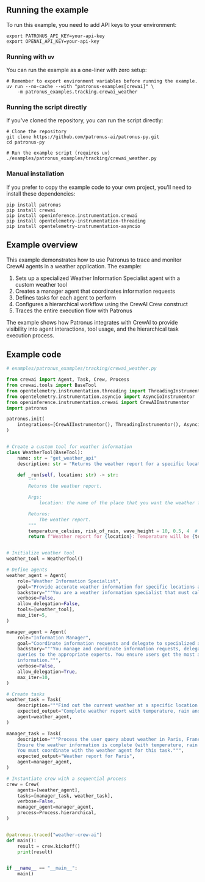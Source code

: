## Running the example

To run this example, you need to add API keys to your environment:

```shell
export PATRONUS_API_KEY=your-api-key
export OPENAI_API_KEY=your-api-key
```

### Running with `uv`

You can run the example as a one-liner with zero setup:

```shell
# Remember to export environment variables before running the example.
uv run --no-cache --with "patronus-examples[crewai]" \
    -m patronus_examples.tracking.crewai_weather
```

### Running the script directly

If you've cloned the repository, you can run the script directly:

```shell
# Clone the repository
git clone https://github.com/patronus-ai/patronus-py.git
cd patronus-py

# Run the example script (requires uv)
./examples/patronus_examples/tracking/crewai_weather.py
```

### Manual installation

If you prefer to copy the example code to your own project, you'll need to install these dependencies:

```shell
pip install patronus
pip install crewai
pip install openinference.instrumentation.crewai
pip install opentelemetry-instrumentation-threading
pip install opentelemetry-instrumentation-asyncio
```

## Example overview

This example demonstrates how to use Patronus to trace and monitor CrewAI agents in a weather application. The example:

1. Sets up a specialized Weather Information Specialist agent with a custom weather tool
2. Creates a manager agent that coordinates information requests
3. Defines tasks for each agent to perform
4. Configures a hierarchical workflow using the CrewAI Crew construct
5. Traces the entire execution flow with Patronus

The example shows how Patronus integrates with CrewAI to provide visibility into agent interactions, tool usage, and the hierarchical task execution process.

## Example code

```python
# examples/patronus_examples/tracking/crewai_weather.py

from crewai import Agent, Task, Crew, Process
from crewai.tools import BaseTool
from opentelemetry.instrumentation.threading import ThreadingInstrumentor
from opentelemetry.instrumentation.asyncio import AsyncioInstrumentor
from openinference.instrumentation.crewai import CrewAIInstrumentor
import patronus

patronus.init(
    integrations=[CrewAIInstrumentor(), ThreadingInstrumentor(), AsyncioInstrumentor()]
)


# Create a custom tool for weather information
class WeatherTool(BaseTool):
    name: str = "get_weather_api"
    description: str = "Returns the weather report for a specific location"

    def _run(self, location: str) -> str:
        """
        Returns the weather report.

        Args:
            location: the name of the place that you want the weather for. Should be a place name, followed by possibly a city name, then a country, like "Anchor Point, Taghazout, Morocco".

        Returns:
            The weather report.
        """
        temperature_celsius, risk_of_rain, wave_height = 10, 0.5, 4  # mock outputs
        return f"Weather report for {location}: Temperature will be {temperature_celsius}°C, risk of rain is {risk_of_rain * 100:.0f}%, wave height is {wave_height}m."


# Initialize weather tool
weather_tool = WeatherTool()

# Define agents
weather_agent = Agent(
    role="Weather Information Specialist",
    goal="Provide accurate weather information for specific locations and times",
    backstory="""You are a weather information specialist that must call the available tool to get the most recent reports""",
    verbose=False,
    allow_delegation=False,
    tools=[weather_tool],
    max_iter=5,
)

manager_agent = Agent(
    role="Information Manager",
    goal="Coordinate information requests and delegate to specialized agents",
    backstory="""You manage and coordinate information requests, delegating specialized
    queries to the appropriate experts. You ensure users get the most accurate and relevant
    information.""",
    verbose=False,
    allow_delegation=True,
    max_iter=10,
)

# Create tasks
weather_task = Task(
    description="""Find out the current weather at a specific location.""",
    expected_output="Complete weather report with temperature, rain and wave height information",
    agent=weather_agent,
)

manager_task = Task(
    description="""Process the user query about weather in Paris, France.
    Ensure the weather information is complete (with temperature, rain and wave height) and properly formatted.
    You must coordinate with the weather agent for this task.""",
    expected_output="Weather report for Paris",
    agent=manager_agent,
)

# Instantiate crew with a sequential process
crew = Crew(
    agents=[weather_agent],
    tasks=[manager_task, weather_task],
    verbose=False,
    manager_agent=manager_agent,
    process=Process.hierarchical,
)


@patronus.traced("weather-crew-ai")
def main():
    result = crew.kickoff()
    print(result)


if __name__ == "__main__":
    main()
```
